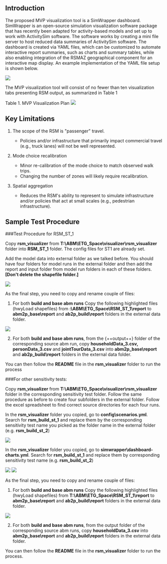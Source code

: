 ## Introduction
The proposed MVP visualization tool is a SimWrapper dashboard. SimWrapper is an open-source simulation visualization software package that has recently been adapted for activity-based models and set up to work with ActivitySim software. The software works by creating a mini file server to host reduced data summaries of ActivitySim software. The dashboard is created via YAML files, which can be customized to automate interactive report summaries, such as charts and summary tables, while also enabling integration of the RSMAZ geographical component for an interactive map display. An example implementation of the YAML file setup is shown below.

![](images\visualizer\YAML_example.PNG)

The MVP visualization tool will consist of no fewer than ten visualization tabs presenting RSM output, as summarized in Table 1

Table 1. MVP Visualization Plan
![](images\visualizer\table_1.PNG)


## Key Limitations
1. The scope of the RSM is "passenger" travel.                                                                                                  
    - Policies and/or infrastructure that primarily impact commercial travel (e.g., truck lanes) will not be well represented.                     
                                                                                                                                             
2. Mode choice recalibration                                                                                                                    
    - Minor re-calibration of the mode choice to match observed walk trips.                                                                        
    - Changing the number of zones will likely require recalibration.                                                                              
                                                                                                                                             
3. Spatial aggregation                                                                                                                          
    - Reduces the RSM's ability to represent to simulate infrastructure and/or policies that act at small scales (e.g., pedestrian infrastructure).
        
## Sample Test Procedure
 
###Test Procedure for RSM_ST_1 

Copy **rsm_visualizer** from **T:\ABM\ETG_Space\visualizer\rsm_visualizer** folder into **RSM_ST_1** folder. The config files for ST1 are already set. 

Add the model data into external folder as we talked before. You should have four folders for model runs in the external folder and then add the report and input folder from model run folders in each of these folders. **[Don't delete the shapefile folder.]**

![](images\visualizer\image_1.PNG)

As the final step, you need to copy and rename couple of files:

1.	For both **build and base abm runs** Copy the following highlighted files (hwyLoad shapefiles) from **:\ABM\ETG_Space\RSM_ST_1\report** to **abm2p_base\report** and **ab2p_build\report** folders in the external data folder.

![](images\visualizer\image_2.PNG)

2.	For both **build and base abm runs**, from the {++output++} folder of the corresponding source abm run, copy **householdData_3.csv, personData_3.csv** and **jointTourData_3.csv** into **abm2p_base\report** and **ab2p_build\report** folders in the external data folder.

You can then follow the **README** file in the **rsm_visualizer** folder to run the process

###For other sensitivity tests:

Copy **rsm_visualizer** from **T:\ABM\ETG_Space\visualizer\rsm_visualizer** folder in the corresponding sensitivity test folder. Follow the same procedure as before to create four subfolders in the external folder. Follow the excel spreadsheet to find correct source directories for each four runs.

In the **rsm_visualizer** folder you copied, go to **config\scenarios.yml**. Search for **rsm_build_st_1** and replace them by the corresponding sensitivity test name you picked as the folder name in the external folder (e.g. **rsm_build_st_2**)

![](images\visualizer\image_3.PNG)

In the **rsm_visualizer** folder you copied, go to **simwrapper\dashboard-charts.yml**. Search for **rsm_build_st_1** and replace them by corresponding sensitivity test name (e.g. **rsm_build_st_2**)

![](images\visualizer\image_4.PNG)
![](images\visualizer\image_5.PNG)


As the final step, you need to copy and rename couple of files:

1. For both **build and base abm runs** Copy the following highlighted files (hwyLoad shapefiles) from **T:\ABM\ETG_Space\RSM_ST_1\report** to **abm2p_base\report** and **ab2p_build\report** folders in the external data folder.

![](images\visualizer\image_6.PNG)

2. For both **build and base abm runs**, from the output folder of the corresponding source abm runs, copy **householdData_3.csv** into **abm2p_base\report** and **ab2p_build\report** folders in the external data folder.

You can then follow the **README** file in the **rsm_visualizer** folder to run the process.